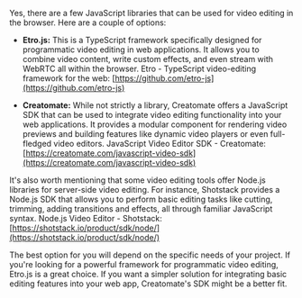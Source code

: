 Yes, there are a few JavaScript libraries that can be used for video editing in the browser. Here are a couple of options:

* **Etro.js:** This is a TypeScript framework specifically designed for programmatic video editing in web applications. It allows you to combine video content, write custom effects, and even stream with WebRTC  all within the browser. Etro - TypeScript video-editing framework for the web: [https://github.com/etro-js](https://github.com/etro-js)

* **Creatomate:** While not strictly a library, Creatomate offers a JavaScript SDK that can be used to integrate video editing functionality into your web applications. It provides a modular component for rendering video previews and building features like dynamic video players or even full-fledged video editors. JavaScript Video Editor SDK - Creatomate: [https://creatomate.com/javascript-video-sdk](https://creatomate.com/javascript-video-sdk)

It's also worth mentioning that some video editing tools offer Node.js libraries for server-side video editing. For instance, Shotstack provides a Node.js SDK that allows you to perform basic editing tasks like cutting, trimming, adding transitions and effects, all through familiar JavaScript syntax. Node.js Video Editor - Shotstack: [https://shotstack.io/product/sdk/node/](https://shotstack.io/product/sdk/node/)

The best option for you will depend on the specific needs of your project. If you're looking for a powerful framework for programmatic video editing, Etro.js is a great choice. If you want a simpler solution for integrating basic editing features into your web app, Creatomate's SDK might be a better fit.